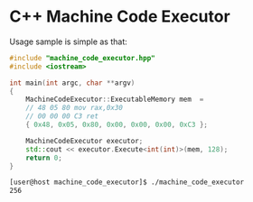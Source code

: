 # C++ Machine Code Executor
Usage sample is simple as that:
```cpp
#include "machine_code_executor.hpp"
#include <iostream>

int main(int argc, char **argv)
{
	MachineCodeExecutor::ExecutableMemory mem  =
	// 48 05 80 mov rax,0x30
	// 00 00 00 C3 ret
	{ 0x48, 0x05, 0x80, 0x00, 0x00, 0x00, 0xC3 };

	MachineCodeExecutor executor;
	std::cout << executor.Execute<int(int)>(mem, 128);
	return 0;
}
```

```bash
[user@host machine_code_executor]$ ./machine_code_executor
256
```